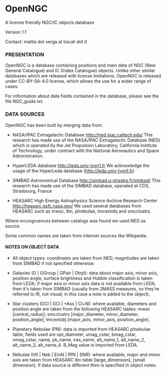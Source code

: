# OpenNGC
A license friendly NGC/IC objects database

Version 1.1

Contact: mattia dot verga at tiscali dot it



### PRESENTATION

OpenNGC is a database containing positions and main data of
NGC (New General Catalogue) and IC (Index Catalogue) objects.
Unlike other similar databases which are released with
license limitations, OpenNGC is released under CC-BY-SA-4.0 license,
which allows the use for a wider range of cases.

For information about data fields contained in the database, please see
the file NGC_guide.txt.


### DATA SOURCES

OpenNGC has been built by merging data from:

 - NASA/IPAC Extragalactic Database
   http://ned.ipac.caltech.edu/
   This research has made use of the NASA/IPAC Extragalactic Database (NED)
   which is operated by the Jet Propulsion Laboratory,
   California Institute of Technology, under contract with the
   National Aeronautics and Space Administration.

 - HyperLEDA database
   http://leda.univ-lyon1.fr
   We acknowledge the usage of the HyperLeda database (http://leda.univ-lyon1.fr)

 - SIMBAD Astronomical Database
   http://simbad.u-strasbg.fr/simbad/
   This research has made use of the SIMBAD database, operated at CDS, Strasbourg, France

 - HEASARC High Energy Astrophysics Science Archive Research Center
   http://heasarc.gsfc.nasa.gov/
   We used several databases from HEASARC such as mwsc, lbn, plnebulae, lmcextobj and smcclustrs.

Where incongruences between catalogs was found we used NED as source.

Some common names are taken from internet sources like Wikipedia.

#### NOTES ON OBJECT DATA

 - All object types: coordinates are taken from NED; magnitudes are taken from SIMBAD if not
   specified otherwise.
 
 - Galaxies (G | GGroup | GPair | Gtrpl): data about major axis, minor axis, position angle,
   surface brightness and Hubble classification is taken from LEDA; if major axis or minor axis data
   is not available from LEDA, then it's taken from SIMBAD (usually from 2MASS measures,
   so they're referred to IR, not visual; in this case a note is added to the object).
 
 - Star clusters (OCl | GCl | *Ass | Cl+N): where available, diameters and 
   position angle are taken from the following HEASARC tables: mwsc [central_radius];
   smcclustrs [major_diameter, minor_diameter, position_angle];
   lmcextobj [major_axis, minor_axis, position_angle].

 - Planetary Nebulae (PN): data is imported from HEASARC plnebulae table,
   fields used are opt_diameter, umag_cstar, bmag_cstar, vmag_cstar,
   name, pk_name, iras_name, alt_name_1, alt_name_2, alt_name_3, alt_name_4.
   B_Mag value is imported from LEDA.
   
 - Nebulae (HII | Neb | EmN | RfN | SNR): where available, major and minor axis are taken
   from HEASARC lbn table [large_dimension], [small dimension]. If data source is different
   then is specified in object notes.


